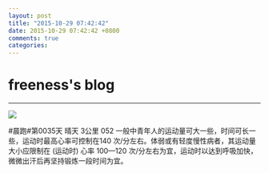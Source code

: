 ```yaml
---
layout: post
title: "2015-10-29 07:42:42"
date: 2015-10-29 07:42:42 +0800
comments: true
categories: 
---
```


# freeness's blog

----------

![](http://okqmqrbgo.bkt.clouddn.com/201510290742421.jpg)

>
\#晨跑\#第0035天 晴天 3公里 052 一般中青年人的运动量可大一些，时间可长一些，运动时最高心率可控制在140 次/分左右。体弱或有轻度慢性病者，其运动量大小应限制在 (运动时) 心率 100—120 次/分左右为宜，运动时以达到呼吸加快，微微出汗后再坚持锻炼一段时间为宜。